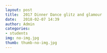 ```yaml
---
layout: post
title:  2017 Dinner Dance glitz and glamour
date:   2018-02-07 14:39
author: Admin
categories:
- students
img: no-img.jpg
thumb: thumb-no-img.jpg
---
```

